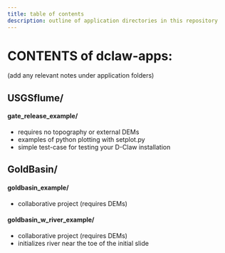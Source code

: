 ```yaml
---
title: table of contents
description: outline of application directories in this repository
---
```


# CONTENTS of dclaw-apps:
 (add any relevant notes under application folders)

## USGSflume/

#### gate_release_example/
 * requires no topography or external DEMs
 * examples of python plotting with setplot.py
 * simple test-case for testing your D-Claw installation


## GoldBasin/

#### goldbasin_example/
 * collaborative project (requires DEMs)

#### goldbasin_w_river_example/
 * collaborative project (requires DEMs)
 * initializes river near the toe of the initial slide